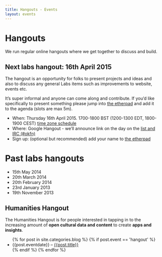 ```yaml
---
title: Hangouts - Events
layout: events
---
```


# Hangouts

We run regular online hangouts where we get together to discuss and build.

## Next labs hangout: 16th April 2015

The hangout is an opportunity for folks to present projects and ideas and also to discuss any general Labs items such as improvements to website, events etc.

It’s super informal and anyone can come along and contribute. If you’d like specifically to present something please jump into [the etherpad][etherpad] and add it to the agenda (slots are max 5m).

* When: Thursday 16th April 2015. 1700-1800 BST (1200-1300 EDT, 1800-1900 CEST) [time zone schedule](http://bit.ly/1GP79Zy)
* Where: Google Hangout - we’ll announce link on the day on the [list and IRC (#okfn)][contact]
* Sign up: (optional but recommended) add your name to [the etherpad][etherpad]

# Past labs hangouts

 * 15th May 2014
 * 20th March 2014
 * 20th February 2014
 * 23rd January 2013
 * 19th November 2013

[contact]: /contact/
[etherpad]: http://pad.okfn.org/p/labs-hangouts

## Humanities Hangout

The Humanities Hangout is for people interested in tapping in to the increasing amount of **open cultural data and content** to create **apps and insights**.

<ul>
{% for post in site.categories.blog %}
{% if post.event == 'hangout' %}
  <li>{{post.eventdate}} &ndash; <a href="{{post.url}}">{{post.title}}</a></li>
{% endif %}
{% endfor %}
</ul>
